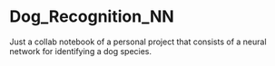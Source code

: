 # Dog_Recognition_NN
Just a collab notebook of a personal project that consists of a neural network for identifying a dog species.
